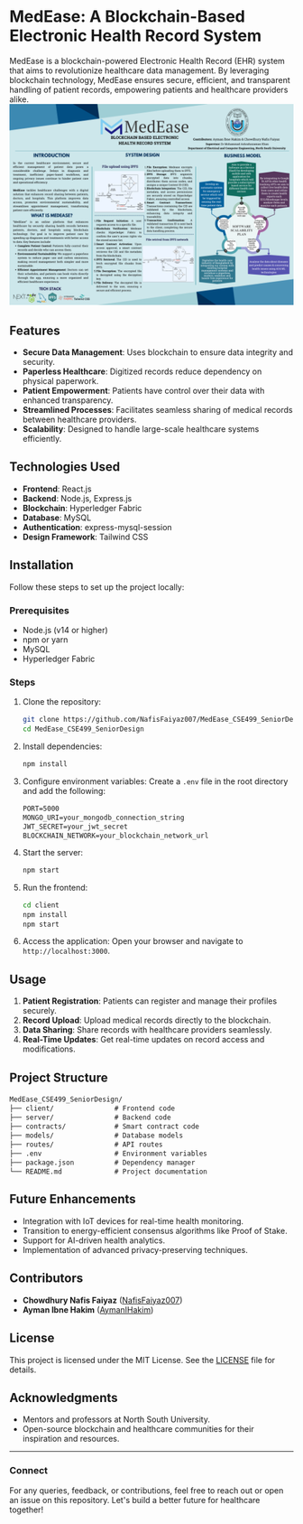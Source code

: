 # MedEase: A Blockchain-Based Electronic Health Record System

MedEase is a blockchain-powered Electronic Health Record (EHR) system that aims to revolutionize healthcare data management. By leveraging blockchain technology, MedEase ensures secure, efficient, and transparent handling of patient records, empowering patients and healthcare providers alike.
![MedEase Poster](./Documents/499%20thesis%20poster%20Blockchain%20based%20Electronic%20health%20record%20system.png)
## Features

- **Secure Data Management**: Uses blockchain to ensure data integrity and security.
- **Paperless Healthcare**: Digitized records reduce dependency on physical paperwork.
- **Patient Empowerment**: Patients have control over their data with enhanced transparency.
- **Streamlined Processes**: Facilitates seamless sharing of medical records between healthcare providers.
- **Scalability**: Designed to handle large-scale healthcare systems efficiently.

## Technologies Used

- **Frontend**: React.js
- **Backend**: Node.js, Express.js
- **Blockchain**: Hyperledger Fabric
- **Database**: MySQL
- **Authentication**: express-mysql-session
- **Design Framework**: Tailwind CSS

## Installation

Follow these steps to set up the project locally:

### Prerequisites

- Node.js (v14 or higher)
- npm or yarn
- MySQL
- Hyperledger Fabric

### Steps

1. Clone the repository:
   ```bash
   git clone https://github.com/NafisFaiyaz007/MedEase_CSE499_SeniorDesign.git
   cd MedEase_CSE499_SeniorDesign
   ```

2. Install dependencies:
   ```bash
   npm install
   ```

3. Configure environment variables:
   Create a `.env` file in the root directory and add the following:
   ```env
   PORT=5000
   MONGO_URI=your_mongodb_connection_string
   JWT_SECRET=your_jwt_secret
   BLOCKCHAIN_NETWORK=your_blockchain_network_url
   ```

4. Start the server:
   ```bash
   npm start
   ```

5. Run the frontend:
   ```bash
   cd client
   npm install
   npm start
   ```

6. Access the application:
   Open your browser and navigate to `http://localhost:3000`.

## Usage

1. **Patient Registration**: Patients can register and manage their profiles securely.
2. **Record Upload**: Upload medical records directly to the blockchain.
3. **Data Sharing**: Share records with healthcare providers seamlessly.
4. **Real-Time Updates**: Get real-time updates on record access and modifications.

## Project Structure

```
MedEase_CSE499_SeniorDesign/
├── client/               # Frontend code
├── server/               # Backend code
├── contracts/            # Smart contract code
├── models/               # Database models
├── routes/               # API routes
├── .env                  # Environment variables
├── package.json          # Dependency manager
└── README.md             # Project documentation
```

## Future Enhancements

- Integration with IoT devices for real-time health monitoring.
- Transition to energy-efficient consensus algorithms like Proof of Stake.
- Support for AI-driven health analytics.
- Implementation of advanced privacy-preserving techniques.

## Contributors

- **Chowdhury Nafis Faiyaz** ([NafisFaiyaz007](https://github.com/NafisFaiyaz007))
- **Ayman Ibne Hakim** ([AymanIHakim](https://github.com/AymanIHakim))

## License

This project is licensed under the MIT License. See the [LICENSE](LICENSE) file for details.

## Acknowledgments

- Mentors and professors at North South University.
- Open-source blockchain and healthcare communities for their inspiration and resources.

---

### Connect

For any queries, feedback, or contributions, feel free to reach out or open an issue on this repository. Let's build a better future for healthcare together!
